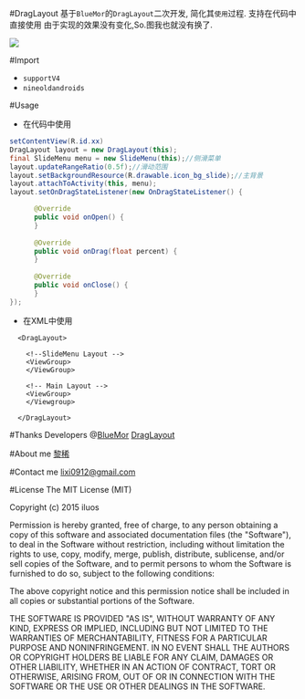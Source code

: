 #DragLayout
基于`BlueMor`的`DragLayout`二次开发, 简化其`使用`过程. 支持在代码中直接使用
由于实现的效果没有变化,So.图我也就没有换了.

![](https://github.com/BlueMor/DragLayout/raw/master/screenshots/123.gif)


#Import

* `supportV4`
* `nineoldandroids`

#Usage
* 在代码中使用 
```java
setContentView(R.id.xx)
DragLayout layout = new DragLayout(this);
final SlideMenu menu = new SlideMenu(this);//侧滑菜单
layout.updateRangeRatio(0.5f);//滑动范围
layout.setBackgroundResource(R.drawable.icon_bg_slide);//主背景
layout.attachToActivity(this, menu);
layout.setOnDragStateListener(new OnDragStateListener() {

      @Override
      public void onOpen() {
      }
      
      @Override
      public void onDrag(float percent) {
      }
      
      @Override
      public void onClose() {
      }
});
```
* 在XML中使用
```
  <DragLayout>
  
    <!--SlideMenu Layout -->
    <ViewGroup>
    </ViewGroup>
    
    <!-- Main Layout -->
    <ViewGroup>
    </Viewgroup>
    
  </DragLayout>
```
#Thanks
Developers @[BlueMor](https://github.com/BlueMor) [DragLayout](https://github.com/BlueMor/DragLayout "原项目地址")

#About me
[黎稀](http://qxu1142210252.my3w.com/ "备案中")

#Contact me
lixi0912@gmail.com

#License
The MIT License (MIT)

Copyright (c) 2015 iluos

Permission is hereby granted, free of charge, to any person obtaining a copy
of this software and associated documentation files (the "Software"), to deal
in the Software without restriction, including without limitation the rights
to use, copy, modify, merge, publish, distribute, sublicense, and/or sell
copies of the Software, and to permit persons to whom the Software is
furnished to do so, subject to the following conditions:

The above copyright notice and this permission notice shall be included in all
copies or substantial portions of the Software.

THE SOFTWARE IS PROVIDED "AS IS", WITHOUT WARRANTY OF ANY KIND, EXPRESS OR
IMPLIED, INCLUDING BUT NOT LIMITED TO THE WARRANTIES OF MERCHANTABILITY,
FITNESS FOR A PARTICULAR PURPOSE AND NONINFRINGEMENT. IN NO EVENT SHALL THE
AUTHORS OR COPYRIGHT HOLDERS BE LIABLE FOR ANY CLAIM, DAMAGES OR OTHER
LIABILITY, WHETHER IN AN ACTION OF CONTRACT, TORT OR OTHERWISE, ARISING FROM,
OUT OF OR IN CONNECTION WITH THE SOFTWARE OR THE USE OR OTHER DEALINGS IN THE
SOFTWARE.
